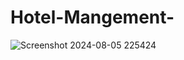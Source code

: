 ﻿# Hotel-Mangement-
![Screenshot 2024-08-05 225424](https://github.com/user-attachments/assets/6386cd5e-d937-4aae-8ee1-dcbbf468e970)
